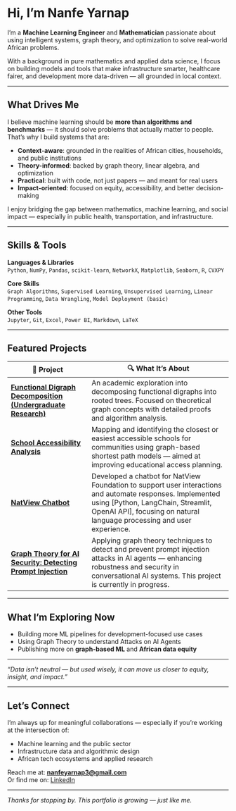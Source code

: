 # Hi, I’m Nanfe Yarnap

I’m a **Machine Learning Engineer** and **Mathematician** passionate about using intelligent systems, graph theory, and optimization to solve real-world African problems.

With a background in pure mathematics and applied data science, I focus on building models and tools that make infrastructure smarter, healthcare fairer, and development more data-driven — all grounded in local context.

---

## What Drives Me

I believe machine learning should be **more than algorithms and benchmarks** — it should solve problems that actually matter to people. That’s why I build systems that are:

- **Context-aware**: grounded in the realities of African cities, households, and public institutions  
- **Theory-informed**: backed by graph theory, linear algebra, and optimization  
- **Practical**: built with code, not just papers — and meant for real users  
- **Impact-oriented**: focused on equity, accessibility, and better decision-making  

I enjoy bridging the gap between mathematics, machine learning, and social impact — especially in public health, transportation, and infrastructure.

---

## Skills & Tools

**Languages & Libraries**  
`Python`, `NumPy`, `Pandas`, `scikit-learn`, `NetworkX`, `Matplotlib`, `Seaborn`, `R`, `CVXPY`

**Core Skills**  
`Graph Algorithms`, `Supervised Learning`, `Unsupervised Learning`, `Linear Programming`, `Data Wrangling`, `Model Deployment (basic)`

**Other Tools**  
`Jupyter`, `Git`, `Excel`, `Power BI`, `Markdown`, `LaTeX`

---

## Featured Projects

| 🚀 Project | 🔍 What It’s About |
|-----------|--------------------|
| [**Functional Digraph Decomposition (Undergraduate Research)**](https://docs.google.com/document/d/1PA1GmE14j9P65tIALJcPRa7vcgQ8P_uelg8azYubZoc/edit?usp=sharing) | An academic exploration into decomposing functional digraphs into rooted trees. Focused on theoretical graph concepts with detailed proofs and algorithm analysis. |
| [**School Accessibility Analysis**](https://colab.research.google.com/drive/1v2zYKenHDrnjux7zGA0WeZUZ4s9Q2lNI?usp=sharing)                          | Mapping and identifying the closest or easiest accessible schools for communities using graph-based shortest path models — aimed at improving educational access planning. |
| [**NatView Chatbot**]()                                              | Developed a chatbot for NatView Foundation to support user interactions and automate responses. Implemented using [Python, LangChain, Streamlit, OpenAI API], focusing on natural language processing and user experience. |
| [**Graph Theory for AI Security: Detecting Prompt Injection**](./ai-prompt-injection/) | Applying graph theory techniques to detect and prevent prompt injection attacks in AI agents — enhancing robustness and security in conversational AI systems. This project is currently in progress.|


---

## What I’m Exploring Now

- Building more ML pipelines for development-focused use cases  
- Using Graph Theory to understand Attacks on AI Agents 
- Publishing more on **graph-based ML** and **African data equity**

---

*“Data isn’t neutral — but used wisely, it can move us closer to equity, insight, and impact.”*

---

## Let’s Connect

I’m always up for meaningful collaborations — especially if you’re working at the intersection of:

- Machine learning and the public sector  
- Infrastructure data and algorithmic design  
- African tech ecosystems and applied research  

Reach me at: **nanfeyarnap3@gmail.com**  
Or find me on: [LinkedIn](https://linkedin.com/in/nanfeyarnap)

---

_Thanks for stopping by. This portfolio is growing — just like me._
